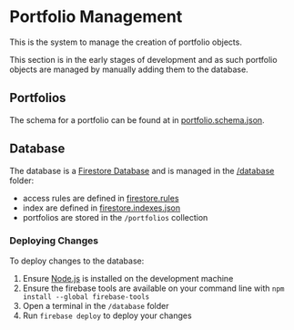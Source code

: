 # Portfolio Management
This is the system to manage the creation of portfolio objects.

This section is in the early stages of development and as such portfolio objects are managed by manually adding them to the database.

## Portfolios
The schema for a portfolio can be found at in [portfolio.schema.json](/portfolio-management/portfolio.schema.json).

## Database
The database is a [Firestore Database](https://firebase.google.com/docs/firestore) and is managed in the [/database](/portfolio-management/database/) folder:
- access rules are defined in [firestore.rules](/portfolio-management/database/firestore.rules)
- index are defined in [firestore.indexes.json](/portfolio-management/database/firestore.indexes.json)
- portfolios are stored in the `/portfolios` collection

### Deploying Changes
To deploy changes to the database:
1. Ensure [Node.js](https://nodejs.org) is installed on the development machine
2. Ensure the firebase tools are available on your command line with `npm install --global firebase-tools`
3. Open a terminal in the `/database` folder
4. Run `firebase deploy` to deploy your changes
